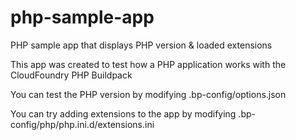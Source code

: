 # php-sample-app
PHP sample app that displays PHP version &amp; loaded extensions

This app was created to test how a PHP application works with the CloudFoundry PHP Buildpack

You can test the PHP version by modifying .bp-config/options.json

You can try adding extensions to the app by modifying .bp-config/php/php.ini.d/extensions.ini
